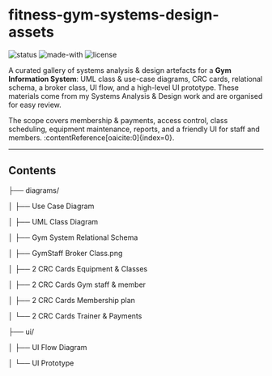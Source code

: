# fitness-gym-systems-design-assets

![status](https://img.shields.io/badge/status-active-brightgreen)
![made-with](https://img.shields.io/badge/made%20with-UML%20%26%20Wireframes-lightgrey)
![license](https://img.shields.io/badge/license-CC%20BY%204.0-blue)

A curated gallery of systems analysis & design artefacts for a **Gym Information System**: UML class & use-case diagrams, CRC cards, relational schema, a broker class, UI flow, and a high-level UI prototype. These materials come from my Systems Analysis & Design work and are organised for easy review.

The scope covers membership & payments, access control, class scheduling, equipment maintenance, reports, and a friendly UI for staff and members. :contentReference[oaicite:0]{index=0}.

---

## Contents

├── diagrams/

│ ├── Use Case Diagram

│ ├── UML Class Diagram

│ ├── Gym System Relational Schema

│ ├── GymStaff Broker Class.png

│ ├── 2 CRC Cards Equipment & Classes

│ ├── 2 CRC Cards Gym staff & member

│ ├── 2 CRC Cards Membership plan

│ └── 2 CRC Cards Trainer & Payments

├── ui/

│ ├── UI Flow Diagram

│ └── UI Prototype
